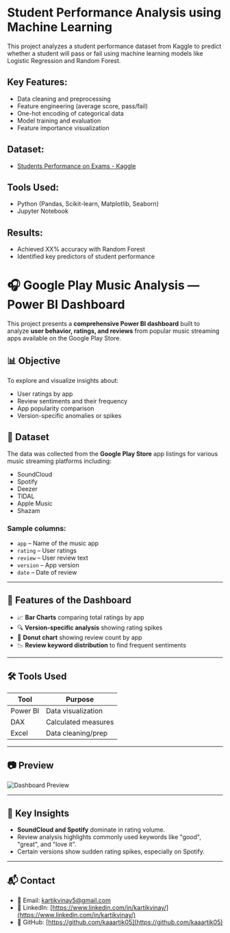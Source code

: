 # Student Performance Analysis using Machine Learning

This project analyzes a student performance dataset from Kaggle to predict whether a student will pass or fail using machine learning models like Logistic Regression and Random Forest.

## Key Features:
- Data cleaning and preprocessing
- Feature engineering (average score, pass/fail)
- One-hot encoding of categorical data
- Model training and evaluation
- Feature importance visualization

## Dataset:
- [Students Performance on Exams - Kaggle](https://www.kaggle.com/datasets/spscientist/students-performance-in-exams)

## Tools Used:
- Python (Pandas, Scikit-learn, Matplotlib, Seaborn)
- Jupyter Notebook

## Results:
- Achieved XX% accuracy with Random Forest
- Identified key predictors of student performance

# 🎧 Google Play Music Analysis — Power BI Dashboard

This project presents a **comprehensive Power BI dashboard** built to analyze **user behavior, ratings, and reviews** from popular music streaming apps available on the Google Play Store.

## 📊 Objective

To explore and visualize insights about:
- User ratings by app
- Review sentiments and their frequency
- App popularity comparison
- Version-specific anomalies or spikes

## 📁 Dataset

The data was collected from the **Google Play Store** app listings for various music streaming platforms including:
- SoundCloud
- Spotify
- Deezer
- TIDAL
- Apple Music
- Shazam

### Sample columns:
- `app` – Name of the music app
- `rating` – User ratings
- `review` – User review text
- `version` – App version
- `date` – Date of review

---

## 📌 Features of the Dashboard

- 📈 **Bar Charts** comparing total ratings by app
- 🔍 **Version-specific analysis** showing rating spikes
- 🧁 **Donut chart** showing review count by app
- 📉 **Review keyword distribution** to find frequent sentiments

---

## 🛠️ Tools Used

| Tool        | Purpose                  |
|-------------|--------------------------|
| Power BI    | Data visualization       |
| DAX         | Calculated measures      |
| Excel       | Data cleaning/prep       |

---

## 📷 Preview

![Dashboard Preview](your-screenshot-link.png)

---

## 🧠 Key Insights

- **SoundCloud and Spotify** dominate in rating volume.
- Review analysis highlights commonly used keywords like "good", "great", and "love it".
- Certain versions show sudden rating spikes, especially on Spotify.

---

## 📬 Contact

- 📧 Email: kartikvinay5@gmail.com  
- 🔗 LinkedIn: [https://www.linkedin.com/in/kartikvinay/](https://www.linkedin.com/in/kartikvinay/)  
- 🐙 GitHub: [https://github.com/kaaartik05](https://github.com/kaaartik05)



